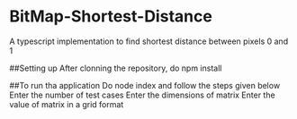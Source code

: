 # BitMap-Shortest-Distance
A typescript implementation to find shortest distance between pixels 0 and 1

##Setting up
After clonning the repository, do npm install

##To run tha application
Do node index and follow the steps given below
Enter the number of test cases
Enter the dimensions of matrix
Enter the value of matrix in a grid format
